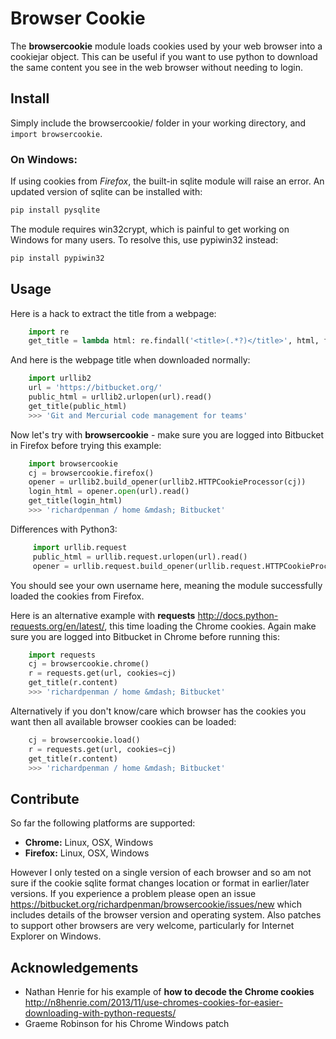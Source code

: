 # Browser Cookie

The **browsercookie** module loads cookies used by your web browser
into a cookiejar object. This can be useful if you want to use python to
download the same content you see in the web browser without needing to
login.

## Install

Simply include the browsercookie/ folder in your working directory, and `import browsercookie`.

### On Windows: 

If using cookies from *Firefox*, the built-in sqlite module will raise an error. 
An updated version of sqlite can be installed with:

```python
pip install pysqlite
```

The module requires win32crypt, which is painful to get working on Windows for many users. 
To resolve this, use pypiwin32 instead:

```python
pip install pypiwin32
```


## Usage

Here is a hack to extract the title from a webpage:

```python
    import re
    get_title = lambda html: re.findall('<title>(.*?)</title>', html, flags=re.DOTALL)[0].strip()
```

And here is the webpage title when downloaded normally:

```python
    import urllib2
    url = 'https://bitbucket.org/'
    public_html = urllib2.urlopen(url).read()
    get_title(public_html)
    >>> 'Git and Mercurial code management for teams'
```

Now let's try with **browsercookie** - make sure you are logged into
Bitbucket in Firefox before trying this example:

```python
    import browsercookie
    cj = browsercookie.firefox()
    opener = urllib2.build_opener(urllib2.HTTPCookieProcessor(cj))
    login_html = opener.open(url).read()
    get_title(login_html)
    >>> 'richardpenman / home &mdash; Bitbucket'
```

Differences with Python3:

```python
     import urllib.request
     public_html = urllib.request.urlopen(url).read()
     opener = urllib.request.build_opener(urllib.request.HTTPCookieProcessor(cj))
```

You should see your own username here, meaning the module successfully
loaded the cookies from Firefox.

Here is an alternative example with **requests** <http://docs.python-requests.org/en/latest/>, this time
loading the Chrome cookies. Again make sure you are logged into
Bitbucket in Chrome before running this:

```python
    import requests
    cj = browsercookie.chrome()
    r = requests.get(url, cookies=cj)
    get_title(r.content)
    >>> 'richardpenman / home &mdash; Bitbucket'
```

Alternatively if you don't know/care which browser has the cookies you
want then all available browser cookies can be loaded:

```python 
    cj = browsercookie.load()
    r = requests.get(url, cookies=cj)
    get_title(r.content)
    >>> 'richardpenman / home &mdash; Bitbucket'
```

## Contribute

So far the following platforms are supported:

-  **Chrome:** Linux, OSX, Windows
-  **Firefox:** Linux, OSX, Windows

However I only tested on a single version of each browser and so am not
sure if the cookie sqlite format changes location or format in
earlier/later versions. If you experience a problem please open an
issue <https://bitbucket.org/richardpenman/browsercookie/issues/new>
which includes details of the browser version and operating system. Also
patches to support other browsers are very welcome, particularly for
Internet Explorer on Windows.

## Acknowledgements

* Nathan Henrie for his example of **how to decode the Chrome cookies** <http://n8henrie.com/2013/11/use-chromes-cookies-for-easier-downloading-with-python-requests/>
* Graeme Robinson for his Chrome Windows patch
